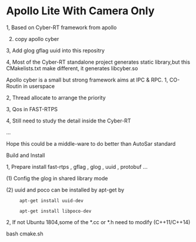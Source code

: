 # Apollo Lite With Camera Only
1, Based on Cyber-RT framework from apollo

2. copy apollo cyber

3, Add glog gflag uuid into this repositry

4, Most of the Cyber-RT standalone project generates static library,but this CMakelists.txt make different, it generates libcyber.so

Apollo cyber is a small but strong framework aims at IPC & RPC.
1, CO-Routin in userspace

2, Thread allocate to arrange the priority

3, Qos in FAST-RTPS

4, Still need to study the detail inside the Cyber-RT

...

Hope this could be a middle-ware to do better than AutoSar standard

Build and Install 

1, Prepare install fast-rtps , gflag , glog , uuid , protobuf ...

   (1) Config the glog in shared library mode

   (2) uuid and poco can be installed by apt-get by 

         apt-get install uuid-dev

         apt-get install libpoco-dev

2, If not Ubuntu 1804,some of the *.cc or *.h need to modify (C++11/C++14)

bash cmake.sh

